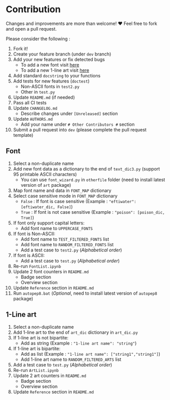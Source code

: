 # Contribution			

Changes and improvements are more than welcome! ❤️ Feel free to fork and open a pull request.

Please consider the following :

1. Fork it!
2. Create your feature branch (under `dev` branch)
3. Add your new features or fix detected bugs
	- To add a new font visit [here](#font)
	- To add a new 1-line art visit [here](#1-line-art)
4. Add standard `docstring` to your functions
5. Add tests for new features (`doctest`)
	- Non-ASCII fonts in `test2.py`
	- Other in `test.py`
6. Update `README.md` (if needed)
7. Pass all CI tests
8. Update `CHANGELOG.md`
	- Describe changes under `[Unreleased]` section
9. Update `AUTHORS.md`
	- Add your name under `# Other Contributors #` section
10. Submit a pull request into `dev` (please complete the pull request template)



## Font

1. Select a non-duplicate name
2. Add new font data as a dictionary to the end of `text_dic3.py` (support 95 printable ASCII characters)
	- You can use `font_wizard.py` in `otherfile` folder (need to install latest version of `art` package)
3. Map font name and data in `FONT_MAP` dictionary
4. Select case sensitive mode in `FONT_MAP` dictionary
	- `False` : If font is case sensitive (Example : ```"eftiwater": [eftiwater_dic, False]```)
	- `True` : If font is not case sensitive (Example : ```"poison": [poison_dic, True]```)
5. If font only support capital letters:
	- Add font name to `UPPERCASE_FONTS`
6. If font is Non-ASCII:
	- Add font name to `TEST_FILTERED_FONTS` list
	- Add font name to `RANDOM_FILTERED_FONTS` list
	- Add a test case to `test2.py` (*Alphabetical order*)
7. If font is ASCII:
	- Add a test case to `test.py` (*Alphabetical order*) 
8. Re-run `FontList.ipynb`
9. Update 2 font counters in `README.md`
	- Badge section
	- Overview section
10. Update `Reference` section in `README.md`
11. Run `autopep8.bat` (*Optional*, need to install latest version of `autopep8` package)


## 1-Line art

1. Select a non-duplicate name
2. Add 1-line art to the end of ‍`art_dic` dictionary in `art_dic.py`
3. If 1-line art is not bipartite:
	- Add as string (Example : ```"1-line art name": "string"```)
4. If 1-line art is bipartite:
	- Add as list (Example : ```"1-line art name": ["string1","string1"]```)
	- Add 1-line art name to `RANDOM_FILTERED_ARTS` list
5. Add a test case to `test.py` (*Alphabetical order*)  
6. Re-run `ArtList.ipynb`
7. Update 2 art counters in `README.md`
	- Badge section
	- Overview section
8. Update `Reference` section in `README.md`
